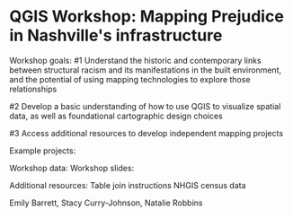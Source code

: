 # QGIS Workshop: Mapping Prejudice in Nashville's infrastructure 

Workshop goals:
#1 Understand the historic and contemporary links between structural   racism and its manifestations in the built environment, and the potential of using mapping technologies to explore those relationships  

#2 Develop a basic understanding of how to use QGIS to visualize spatial data, as well as foundational cartographic design choices 

#3 Access additional resources to develop independent mapping projects 



Example projects: 

Workshop data: 
Workshop slides: 

Additional resources: 
Table join instructions
NHGIS census data 





Emily Barrett, Stacy Curry-Johnson, Natalie Robbins 


 
